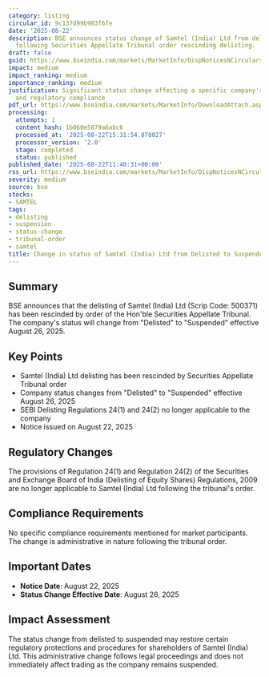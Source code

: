 ```yaml
---
category: listing
circular_id: 9c137d99b983f6fe
date: '2025-08-22'
description: BSE announces status change of Samtel (India) Ltd from delisted to suspended
  following Securities Appellate Tribunal order rescinding delisting.
draft: false
guid: https://www.bseindia.com/markets/MarketInfo/DispNoticesNCirculars.aspx?Noticeid={0C36FB6E-C489-4C65-B0C9-62DE0E1AF144}&noticeno=20250822-23&dt=08/22/2025&icount=23&totcount=66&flag=0
impact: medium
impact_ranking: medium
importance_ranking: medium
justification: Significant status change affecting a specific company's trading status
  and regulatory compliance
pdf_url: https://www.bseindia.com/markets/MarketInfo/DownloadAttach.aspx?id=20250822-23&attachedId=
processing:
  attempts: 1
  content_hash: 1b060e5879a6abc6
  processed_at: '2025-08-22T15:31:54.878027'
  processor_version: '2.0'
  stage: completed
  status: published
published_date: '2025-08-22T11:40:31+00:00'
rss_url: https://www.bseindia.com/markets/MarketInfo/DispNoticesNCirculars.aspx?Noticeid={0C36FB6E-C489-4C65-B0C9-62DE0E1AF144}&noticeno=20250822-23&dt=08/22/2025&icount=23&totcount=66&flag=0
severity: medium
source: bse
stocks:
- SAMTEL
tags:
- delisting
- suspension
- status-change
- tribunal-order
- samtel
title: Change in status of Samtel (India) Ltd from Delisted to Suspended
---
```


## Summary

BSE announces that the delisting of Samtel (India) Ltd (Scrip Code: 500371) has been rescinded by order of the Hon'ble Securities Appellate Tribunal. The company's status will change from "Delisted" to "Suspended" effective August 26, 2025.

## Key Points

- Samtel (India) Ltd delisting has been rescinded by Securities Appellate Tribunal order
- Company status changes from "Delisted" to "Suspended" effective August 26, 2025
- SEBI Delisting Regulations 24(1) and 24(2) no longer applicable to the company
- Notice issued on August 22, 2025

## Regulatory Changes

The provisions of Regulation 24(1) and Regulation 24(2) of the Securities and Exchange Board of India (Delisting of Equity Shares) Regulations, 2009 are no longer applicable to Samtel (India) Ltd following the tribunal's order.

## Compliance Requirements

No specific compliance requirements mentioned for market participants. The change is administrative in nature following the tribunal order.

## Important Dates

- **Notice Date**: August 22, 2025
- **Status Change Effective Date**: August 26, 2025

## Impact Assessment

The status change from delisted to suspended may restore certain regulatory protections and procedures for shareholders of Samtel (India) Ltd. This administrative change follows legal proceedings and does not immediately affect trading as the company remains suspended.
